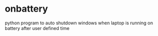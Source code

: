 onbattery
=========

python program to auto shutdown windows when laptop is running on battery after user defined time
